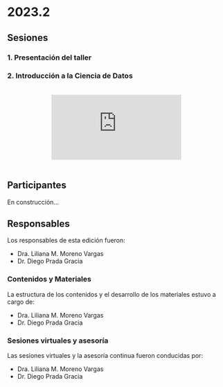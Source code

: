 # 2023.2

## Sesiones

### 1. Presentación del taller

### 2. Introducción a la Ciencia de Datos

<br>

<div align="center">
<iframe class="video-container" id="player" type="text/html"
src="https://www.youtube.com/embed/pMOi1gzstZg?enablejsapi=1&origin=https://www.uibcdf.org"
frameborder="0">
</iframe>
</div>

<br>


## Participantes
En construcción...

## Responsables

Los responsables de esta edición fueron:
- Dra. Liliana M. Moreno Vargas
- Dr. Diego Prada Gracia

### Contenidos y Materiales

La estructura de los contenidos y el desarrollo de los materiales estuvo a cargo de:
- Dra. Liliana M. Moreno Vargas
- Dr. Diego Prada Gracia

### Sesiones virtuales y asesoría

Las sesiones virtuales y la asesoría continua fueron conducidas por:
- Dra. Liliana M. Moreno Vargas
- Dr. Diego Prada Gracia

